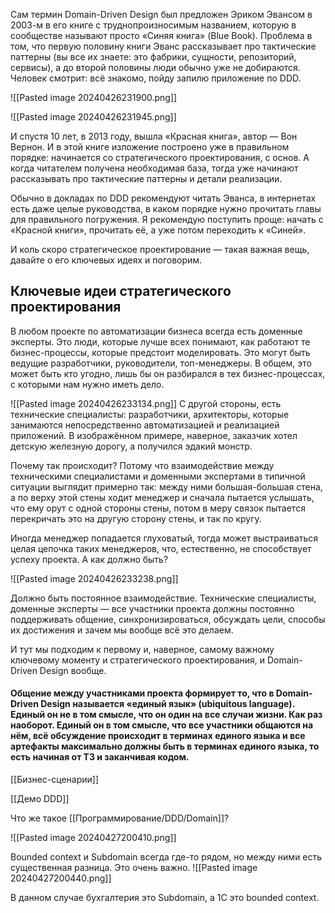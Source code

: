 
Сам термин Domain-Driven Design был предложен Эриком Эвансом в 2003-м в его книге с труднопроизносимым названием, которую в сообществе называют просто «Синяя книга» (Blue Book). Проблема в том, что первую половину книги Эванс рассказывает про тактические паттерны (вы все их знаете: это фабрики, сущности, репозиторий, сервисы), а до второй половины люди обычно уже не добираются. Человек смотрит: всё знакомо, пойду запилю приложение по DDD.

![[Pasted image 20240426231900.png]]

![[Pasted image 20240426231945.png]]

И спустя 10 лет, в 2013 году, вышла «Красная книга», автор — Вон Вернон. И в этой книге изложение построено уже в правильном порядке: начинается со стратегического проектирования, с основ. А когда читателем получена необходимая база, тогда уже начинают рассказывать про тактические паттерны и детали реализации.   
  
Обычно в докладах по DDD рекомендуют читать Эванса, в интернетах есть даже целые руководства, в каком порядке нужно прочитать главы для правильного погружения. Я рекомендую поступить проще: начать с «Красной книги», прочитать её, а уже потом переходить к «Синей».   
  
И коль скоро стратегическое проектирование — такая важная вещь, давайте о его ключевых идеях и поговорим.

## Ключевые идеи стратегического проектирования

В любом проекте по автоматизации бизнеса всегда есть доменные эксперты. Это люди, которые лучше всех понимают, как работают те бизнес-процессы, которые предстоит моделировать. Это могут быть ведущие разработчики, руководители, топ-менеджеры. В общем, это может быть кто угодно, лишь бы он разбирался в тех бизнес-процессах, с которыми нам нужно иметь дело.

![[Pasted image 20240426233134.png]]
С другой стороны, есть технические специалисты: разработчики, архитекторы, которые занимаются непосредственно автоматизацией и реализацией приложений. В изображённом примере, наверное, заказчик хотел детскую железную дорогу, а получился эдакий монстр.   
  
Почему так происходит? Потому что взаимодействие между техническими специалистами и доменными экспертами в типичной ситуации выглядит примерно так: между ними большая-большая стена, а по верху этой стены ходит менеджер и сначала пытается услышать, что ему орут с одной стороны стены, потом в меру связок пытается перекричать это на другую сторону стены, и так по кругу.   
  
Иногда менеджер попадается глуховатый, тогда может выстраиваться целая цепочка таких менеджеров, что, естественно, не способствует успеху проекта. А как должно быть?

![[Pasted image 20240426233238.png]]

Должно быть постоянное взаимодействие. Технические специалисты, доменные эксперты — все участники проекта должны постоянно поддерживать общение, синхронизироваться, обсуждать цели, способы их достижения и зачем мы вообще всё это делаем.   
  
И тут мы подходим к первому и, наверное, самому важному ключевому моменту и стратегического проектирования, и Domain-Driven Design вообще.

#### Общение между участниками проекта формирует то, что в Domain-Driven Design называется «единый язык» (ubiquitous language). Единый он не в том смысле, что он один на все случаи жизни. Как раз наоборот. Единый он в том смысле, что все участники общаются на нём, всё обсуждение происходит в терминах единого языка и все артефакты максимально должны быть в терминах единого языка, то есть начиная от ТЗ и заканчивая кодом.

[[Бизнес-сценарии]]

[[Демо DDD]]

Что же такое [[Программирование/DDD/Domain]]?

![[Pasted image 20240427200410.png]]

 Bounded context и Subdomain всегда где-то рядом, но между ними есть существенная разница. Это очень важно.
![[Pasted image 20240427200440.png]]

В данном случае бухгалтерия это Subdomain, а 1C это bounded context.